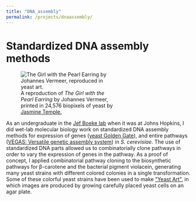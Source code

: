 ```yaml
---
title: "DNA_assembly"
permalink: /projects/dnaassembly/
---
```


# Standardized DNA assembly methods

<figure style="width:50%" class="align-right">
  <img src="{{ site.url }}{{ site.baseurl }}/assets/images/GirlwiththePearlEarring.jpg" alt="The Girl with the Pearl Earring by Johannes Vermeer, reproduced in yeast art.">
  <figcaption>A reproduction of <i>The Girl with the Pearl Earring</i> by Johannes Vermeer, printed in 24,576 biopixels of yeast by <a href="http://www.jasminetempleart.com/" target="_blank">Jasmine Temple.</a></figcaption>
</figure> 

As an undergraduate in the <a href="https://med.nyu.edu/research/boeke-lab/boeke-lab" target="_blank">Jef Boeke lab</a> when it was at Johns Hopkins, I did wet-lab molecular biology work on standardized DNA assembly methods for expression of genes (<a href="https://doi.org/10.1021/sb500372z" target="_blank">yeast Golden Gate</a>), and entire pathways (<a href="https://doi.org/10.1093/nar/gkv466" target="_blank">VEGAS: Versatile genetic assembly system</a>) in *S. cerevisiae*.
The use of standardized DNA parts allowed us to combinatorially clone pathways in order to vary the expression of genes in the pathway.
As a proof of concept, I applied combinatorial pathway cloning to the biosynthetic pathways for β-carotene and the bacterial pigment violacein, generating many yeast strains with different colored colonies in a single transformation.
Some of these colorful yeast strains have been used to make <a href="http://www.yeastart.org/" target="_blank">"Yeast Art"</a>, in which images are produced by growing carefully placed yeast cells on an agar plate.

